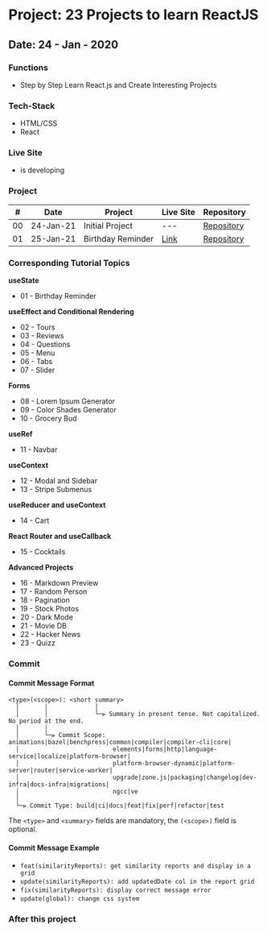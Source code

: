# Project: 23 Projects to learn ReactJS

## Date: 24 - Jan - 2020

### Functions

- Step by Step Learn React.js and Create Interesting Projects

### Tech-Stack

- HTML/CSS
- React

### Live Site

- is developing

### Project

|  #  | Date      | Project           | Live Site                                     | Repository      |
| :-: | --------- | ----------------- | --------------------------------------------- | --------------- |
| 00  | 24-Jan-21 | Initial Project   | ---                                           | [Repository](#) |
| 01  | 25-Jan-21 | Birthday Reminder | [Link](http://01-birthday-reminder.surge.sh/) | [Repository](#) |

### Corresponding Tutorial Topics

**useState**

- 01 - Birthday Reminder

**useEffect and Conditional Rendering**

- 02 - Tours
- 03 - Reviews
- 04 - Questions
- 05 - Menu
- 06 - Tabs
- 07 - Slider

**Forms**

- 08 - Lorem Ipsum Generator
- 09 - Color Shades Generator
- 10 - Grocery Bud

**useRef**

- 11 - Navbar

**useContext**

- 12 - Modal and Sidebar
- 13 - Stripe Submenus

**useReducer and useContext**

- 14 - Cart

**React Router and useCallback**

- 15 - Cocktails

**Advanced Projects**

- 16 - Markdown Preview
- 17 - Random Person
- 18 - Pagination
- 19 - Stock Photos
- 20 - Dark Mode
- 21 - Movie DB
- 22 - Hacker News
- 23 - Quizz

### Commit

#### <a name="commit-header"></a>Commit Message Format

```
<type>(<scope>): <short summary>
  │       │             │
  │       │             └─⫸ Summary in present tense. Not capitalized. No period at the end.
  │       │
  │       └─⫸ Commit Scope: animations|bazel|benchpress|common|compiler|compiler-cli|core|
  │                          elements|forms|http|language-service|localize|platform-browser|
  │                          platform-browser-dynamic|platform-server|router|service-worker|
  │                          upgrade|zone.js|packaging|changelog|dev-infra|docs-infra|migrations|
  │                          ngcc|ve
  │
  └─⫸ Commit Type: build|ci|docs|feat|fix|perf|refactor|test
```

The `<type>` and `<summary>` fields are mandatory, the `(<scope>)` field is optional.

#### <a name="commit-header"></a>Commit Message Example

- `feat(similarityReports): get similarity reports and display in a grid`
- `update(similarityReports): add updatedDate col in the report grid`
- `fix(similarityReports): display correct message error`
- `update(global): change css system`

### After this project

